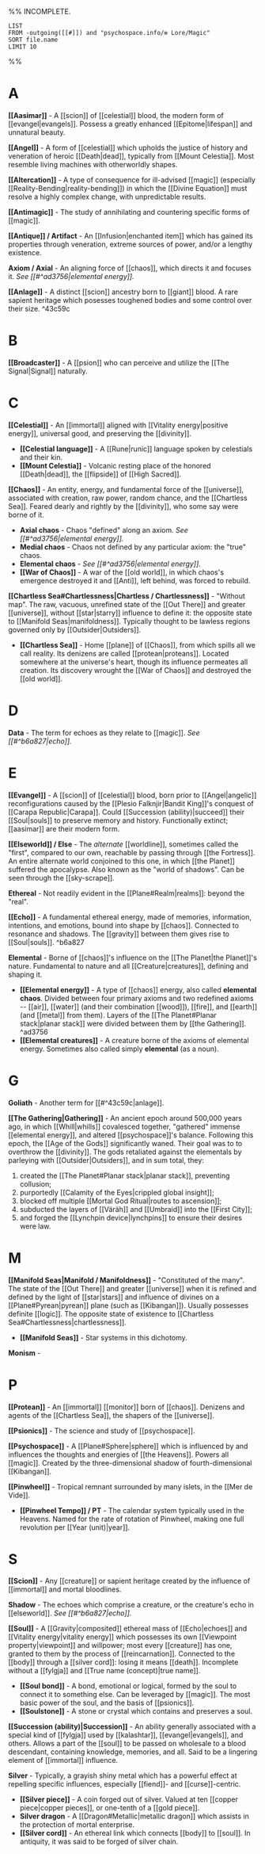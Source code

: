 
%%
INCOMPLETE.
```dataview
LIST
FROM -outgoing([[#]]) and "psychospace.info/✼ Lore/Magic"
SORT file.name 
LIMIT 10
```
%%
# A
**[[Aasimar]]** - A [[scion]] of [[celestial]] blood, the modern form of [[evangel|evangels]]. Possess a greatly enhanced [[Epitome|lifespan]] and unnatural beauty.

**[[Angel]]** - A form of [[celestial]] which upholds the justice of history and veneration of heroic [[Death|dead]], typically from [[Mount Celestia]]. Most resemble living machines with otherworldly shapes.

**[[Altercation]]** - A type of consequence for ill-advised [[magic]] (especially [[Reality-Bending|reality-bending]]) in which the [[Divine Equation]] must resolve a highly complex change, with unpredictable results.

**[[Antimagic]]** - The study of annihilating and countering specific forms of [[magic]].

**[[Antique]] / Artifact** - An [[Infusion|enchanted item]] which has gained its properties through veneration, extreme sources of power, and/or a lengthy existence. 

**Axiom / Axial** - An aligning force of [[chaos]], which directs it and focuses it. *See [[#^ad3756|elemental energy]].*

**[[Anlage]]** - A distinct [[scion]] ancestry born to [[giant]] blood. A rare sapient heritage which posesses toughened bodies and some control over their size. ^43c59c


# B
**[[Broadcaster]]** - A [[psion]] who can perceive and utilize the [[The Signal|Signal]] naturally.


# C
**[[Celestial]]** - An [[immortal]] aligned with [[Vitality energy|positive energy]], universal good, and preserving the [[divinity]].
- **[[Celestial language]]** - A [[Rune|runic]] language spoken by celestials and their kin.
- **[[Mount Celestia]]** - Volcanic resting place of the honored [[Death|dead]], the [[flipside]] of [[High Sacred]].

**[[Chaos]]** - An entity, energy, and fundamental force of the [[universe]], associated with creation, raw power, random chance, and the [[Chartless Sea]]. Feared dearly and rightly by the [[divinity]], who some say were borne of it.
- **Axial chaos** - Chaos "defined" along an axiom. *See [[#^ad3756|elemental energy]].*
- **Medial chaos** - Chaos not defined by any particular axiom: the "true" chaos.
- **Elemental chaos** - *See [[#^ad3756|elemental energy]].*
- **[[War of Chaos]]** - A war of the [[old world]], in which chaos's emergence destroyed it and [[Anti]], left behind, was forced to rebuild. 

**[[Chartless Sea#Chartlessness|Chartless / Chartlessness]]** - "Without map". The raw, vacuous, unrefined state of the [[Out There]] and greater [[universe]], without [[star|starry]] influence to define it: the opposite state to [[Manifold Seas|manifoldness]]. Typically thought to be lawless regions governed only by [[Outsider|Outsiders]].
- **[[Chartless Sea]]** - Home [[plane]] of [[Chaos]], from which spills all we call reality. Its denizens are called [[protean|proteans]]. Located somewhere at the universe's heart, though its influence permeates all creation. Its discovery wrought the [[War of Chaos]] and destroyed the [[old world]]. 

# D
**Data** - The term for echoes as they relate to [[magic]]. *See [[#^b6a827|echo]].*
# E
**[[Evangel]]** - A [[scion]] of [[celestial]] blood, born prior to [[Angel|angelic]] reconfigurations caused by the [[Plesio Falknjir|Bandit King]]'s conquest of [[Carapa Republic|Carapa]]. Could [[Succession (ability)|succeed]] their [[Soul|souls]] to preserve memory and history. Functionally extinct; [[aasimar]] are their modern form.

**[[Elseworld]] / Else** - The *alternate* [[worldline]], sometimes called the "first", compared to our own, reachable by passing through [[the Fortress]]. An entire alternate world conjoined to this one, in which [[the Planet]] suffered the apocalypse. Also known as the "world of shadows". Can be seen through the [[sky-scrape]].

**Ethereal** - Not readily evident in the [[Plane#Realm|realms]]: beyond the "real".

**[[Echo]]** - A fundamental ethereal energy, made of memories, information, intentions, and emotions, bound into shape by [[chaos]]. Connected to resonance and shadows. The [[gravity]] between them gives rise to [[Soul|souls]].  ^b6a827

**Elemental** - Borne of [[chaos]]'s influence on the [[The Planet|the Planet]]'s nature. Fundamental to nature and all [[Creature|creatures]], defining and shaping it.
- **[[Elemental energy]]** - A type of [[chaos]] energy, also called **elemental chaos**. Divided between four primary axioms and two redefined axioms -- [[air]], [[water]] (and their combination [[wood]]), [[fire]], and [[earth]] (and [[metal]] from them). Layers of the [[The Planet#Planar stack|planar stack]] were divided between them by [[the Gathering]].  ^ad3756
- **[[Elemental creatures]]** - A creature borne of the axioms of elemental energy. Sometimes also called simply **elemental** (as a noun).

# G
**Goliath** - Another term for [[#^43c59c|anlage]].

**[[The Gathering|Gathering]]** - An ancient epoch around 500,000 years ago, in which [[Whill|whills]] covalesced together, "gathered" immense [[elemental energy]], and altered [[psychospace]]'s balance. Following this epoch, the [[Age of the Gods]] significantly waned. Their goal was to to overthrow the [[divinity]].  The gods retaliated against the elementals by parleying with [[Outsider|Outsiders]], and in sum total, they: 
1. created the [[The Planet#Planar stack|planar stack]], preventing collusion;
2. purportedly [[Calamity of the Eyes|crippled global insight]];
3. blocked off multiple [[Mortal God Ritual|routes to ascension]]; 
4. subducted the layers of [[Väräh]] and [[Umbraid]] into the [[First City]];
5. and forged the [[Lynchpin device|lynchpins]] to ensure their desires were law.
# M
**[[Manifold Seas|Manifold / Manifoldness]]** - "Constituted of the many". The state of the [[Out There]] and greater [[universe]] when it is refined and defined by the light of [[star|stars]] and influence of divines on a [[Plane#Pyrean|pyrean]] plane (such as [[Kibangan]]). Usually possesses definite [[logic]]. The opposite state of existence to [[Chartless Sea#Chartlessness|chartlessness]].
- **[[Manifold Seas]]** - Star systems in this dichotomy.

**Monism** - 

# P
**[[Protean]]** - An [[immortal]] [[monitor]] born of [[chaos]]. Denizens and agents of the [[Chartless Sea]], the shapers of the [[universe]].

**[[Psionics]]** - The science and study of [[psychospace]].

**[[Psychospace]]** - A [[Plane#Sphere|sphere]] which is influenced by and influences the thoughts and energies of [[the Heavens]]. Powers all [[magic]]. Created by the three-dimensional shadow of fourth-dimensional [[Kibangan]].

**[[Pinwheel]]** - Tropical remnant surrounded by many islets, in the [[Mer de Vide]].
- **[[Pinwheel Tempo]] / PT** - The calendar system typically used in the Heavens. Named for the rate of rotation of Pinwheel, making one full revolution per [[Year (unit)|year]].
# S
**[[Scion]]** - Any [[creature]] or sapient heritage created by the influence of [[immortal]] and mortal bloodlines.

**Shadow** - The echoes which comprise a creature, or the creature's echo in [[elseworld]]. *See [[#^b6a827|echo]].*

**[[Soul]]** - A [[Gravity|composited]] ethereal mass of [[Echo|echoes]] and [[Vitality energy|vitality energy]] which possesses its own [[Viewpoint property|viewpoint]] and willpower; most every [[creature]] has one, granted to them by the process of [[reincarnation]]. Connected to the [[body]] through a [[silver cord]]: losing it means [[death]]. Incomplete without a [[fylgja]] and [[True name (concept)|true name]].
- **[[Soul bond]]** - A bond, emotional or logical, formed by the soul to connect it to something else. Can be leveraged by [[magic]]. The most basic power of the soul, and the basis of [[psionics]].
- **[[Soulstone]]** - A stone or crystal which contains and preserves a soul.

**[[Succession (ability)|Succession]]** - An ability generally associated with a special kind of [[fylgja]] used by [[kalashtar]], [[evangel|evangels]], and others. Allows a part of the [[soul]] to be passed on wholesale to a blood descendant, containing knowledge, memories, and all. Said to be a lingering element of [[immortal]] influence.

**Silver** - Typically, a grayish shiny metal which has a powerful effect at repelling specific influences, especially [[fiend]]- and [[curse]]-centric.
- **[[Silver piece]]** - A coin forged out of silver. Valued at ten [[copper piece|copper pieces]], or one-tenth of a [[gold piece]].
- **Silver dragon** - A [[Dragon#Metallic|metallic dragon]] which assists in the protection of mortal enterprise.
- **[[Silver cord]]** - An ethereal link which connects [[body]] to [[soul]]. In antiquity, it was said to be forged of silver chain.